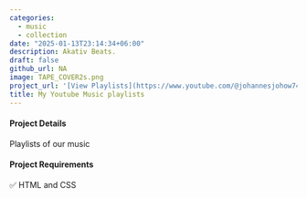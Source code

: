 ```yaml
---
categories:
  - music 
  - collection
date: "2025-01-13T23:14:34+06:00"
description: Akativ Beats.
draft: false
github_url: NA
image: TAPE_COVER2s.png
project_url: '[View Playlists](https://www.youtube.com/@johannesjohow7471)'
title: My Youtube Music playlists 
---
```



#### Project Details
  
  Playlists of our music 
  
#### Project Requirements

✅ HTML and CSS
